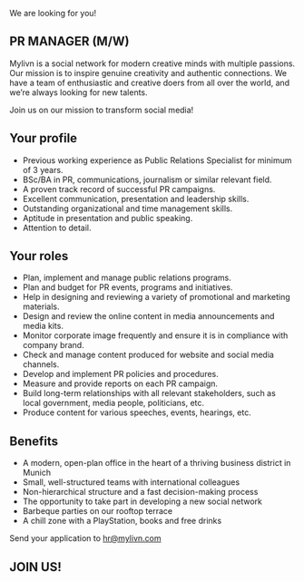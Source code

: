 We are looking for you!

## PR MANAGER (M/W)

Mylivn is a social network for modern creative minds with multiple passions. Our mission is to inspire genuine creativity and authentic connections. We have a team of enthusiastic and creative doers from all over the world, and we’re always looking for new talents.

Join us on our mission to transform social media! 

## Your profile
- Previous working experience as Public Relations Specialist for minimum of 3 years.
- BSc/BA in PR, communications, journalism or similar relevant field.
- A proven track record of successful PR campaigns.
- Excellent communication, presentation and leadership skills.
- Outstanding organizational and time management skills.
- Aptitude in presentation and public speaking.
- Attention to detail.

## Your roles
- Plan, implement and manage public relations programs.
- Plan and budget for PR events, programs and initiatives.
- Help in designing and reviewing a variety of promotional and marketing materials.
- Design and review the online content in media announcements and media kits.
- Monitor corporate image frequently and ensure it is in compliance with company brand.
- Check and manage content produced for website and social media channels.
- Develop and implement PR policies and procedures.
- Measure and provide reports on each PR campaign.
- Build long-term relationships with all relevant stakeholders, such as local government, media people, politicians, etc.
- Produce content for various speeches, events, hearings, etc.

## Benefits
- A modern, open-plan office in the heart of a thriving business district in Munich 
- Small, well-structured teams with international colleagues 
- Non-hierarchical structure and a fast decision-making process 
- The opportunity to take part in developing a new social network 
- Barbeque parties on our rooftop terrace 
- A chill zone with a PlayStation, books and free drinks

Send your application to hr@mylivn.com

## JOIN US!

